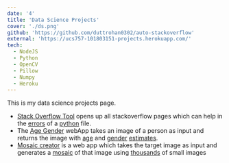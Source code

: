 ```yaml
---
date: '4'
title: 'Data Science Projects'
cover: './ds.png'
github: 'https://github.com/duttrohan0302/auto-stackoverflow'
external: 'https://ucs757-101803151-projects.herokuapp.com/'
tech:
  - NodeJS
  - Python
  - OpenCV
  - Pillow
  - Numpy
  - Heroku
---
```


This is my data science projects page. 
- [Stack Overflow Tool](#) opens up all stackoverflow pages which can help in the [errors](#) of a [python](#) file. 
- The [Age Gender](#) webApp takes an image of a person as input and returns the image with [age](#) and [gender](#) [estimates](#).
- [Mosaic creator](#) is a web app which takes the target image as input and generates a [mosaic](#) of that image using [thousands](#) of small images
